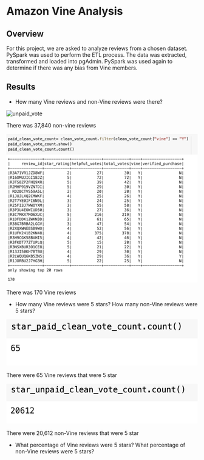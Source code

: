 # Amazon Vine Analysis

## Overview

For this project, we are asked to analyze reviews from a chosen dataset. PySpark was used to perform the ETL process. The data was extracted, transformed and loaded into pgAdmin. PySpark was used again to determine if there was any bias from Vine members.

## Results

- How many Vine reviews and non-Vine reviews were there?

![unpaid_vote](/images/unpaid_vote.png)

There was 37,840 non-vine reviews

![paid_vote](/images/paid_vote.png)

There was 170 Vine reviews

- How many Vine reviews were 5 stars? How many non-Vine reviews were 5 stars?

![5_star_paid](/images/5_star_paid.png)

There were 65 Vine reviews that were 5 star

![5_star_unpaid](/images/5_star_unpaid.png)

There were 20,612 non-Vine reviews that were 5 star

- What percentage of Vine reviews were 5 stars? What percentage of non-Vine reviews were 5 stars?
